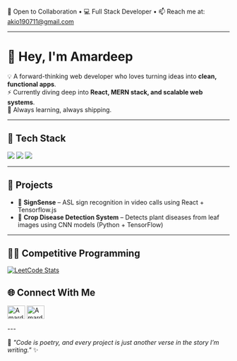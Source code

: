 <!-- Top Bar / Announcement Style -->
<div align="" style="left" background: #1e1e1e; color: #ffffff; padding: 10px; font-weight: bold; border-radius: 6px;">
  🚀 Open to Collaboration • 💻 Full Stack Developer • 📫 Reach me at: <a href="mailto:akio190711@gmail.com">akio190711@gmail.com</a>
</div>

---

<div>
<h1>👋 Hey, I'm Amardeep </h1>  

💡 A forward-thinking web developer who loves turning ideas into **clean, functional apps**.  
⚡ Currently diving deep into **React, MERN stack, and scalable web systems**.  
🌱 Always learning, always shipping.  
</div>


---

## 🔧 Tech Stack  
<p align="left">
  <!-- Frontend -->
  <img src="https://skillicons.dev/icons?i=html,css,js,react,tailwind" />
  <!-- Backend -->
  <img src="https://skillicons.dev/icons?i=nodejs,express,flask,mongodb,mysql" />
  <!-- Other Tools -->
  <img src="https://skillicons.dev/icons?i=git,github,vscode,figma,wordpress" />
</p>

---

## 🚀 Projects  
- 🎯 **SignSense** – ASL sign recognition in video calls using React + Tensorflow.js
- 🌾 **Crop Disease Detection System** – Detects plant diseases from leaf images using CNN models (Python + TensorFlow)  


---
## 🧑‍💻 Competitive Programming  
[![LeetCode Stats](https://leetcard.jacoblin.cool/Amardeep?theme=dark&font=Inter&ext=heatmap)](https://leetcode.com/u/akio190711/)

## 🌐 Connect With Me  
<p align="left">
<a href="https://linkedin.com/in/amardeep-kumar7/" target="blank"><img align="center" src="https://raw.githubusercontent.com/rahuldkjain/github-profile-readme-generator/master/src/images/icons/Social/linked-in-alt.svg" alt="Amardeep Kumar" height="30" width="40" /></a>
<a href="https://www.instagram.com/_amardeep_712/" target="blank"><img align="center" src="https://raw.githubusercontent.com/rahuldkjain/github-profile-readme-generator/master/src/images/icons/Social/instagram.svg" alt="Amardeep Kumar" height="30" width="40" /></a>
</p>
---

💭 *"Code is poetry, and every project is just another verse in the story I’m writing."* ✨
